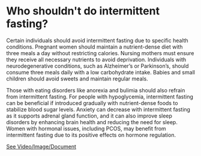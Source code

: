# Who shouldn't do intermittent fasting?

Certain individuals should avoid intermittent fasting due to specific health conditions. Pregnant women should maintain a nutrient-dense diet with three meals a day without restricting calories. Nursing mothers must ensure they receive all necessary nutrients to avoid deprivation. Individuals with neurodegenerative conditions, such as Alzheimer’s or Parkinson’s, should consume three meals daily with a low carbohydrate intake. Babies and small children should avoid sweets and maintain regular meals.

Those with eating disorders like anorexia and bulimia should also refrain from intermittent fasting. For people with hypoglycemia, intermittent fasting can be beneficial if introduced gradually with nutrient-dense foods to stabilize blood sugar levels. Anxiety can decrease with intermittent fasting as it supports adrenal gland function, and it can also improve sleep disorders by enhancing brain health and reducing the need for sleep. Women with hormonal issues, including PCOS, may benefit from intermittent fasting due to its positive effects on hormone regulation.

 [See Video/Image/Document](https://hls-player.drberg.com/asset?path=migrated-assets/5-types-of-people-who-should-not-do-intermittent-fasting-drberg)